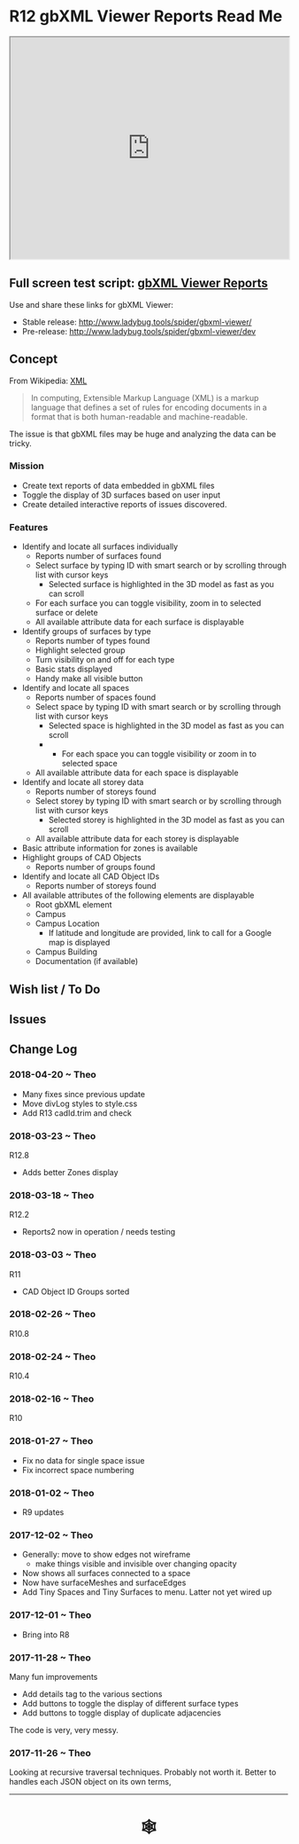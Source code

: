 <span style=display:none; >[You are now in a GitHub source code view - click this link to view Read Me file as a web page]( http://www.ladybug.tools/spider/index.html#gbxml-viewer/r11/gv-rep/README.md "View file as a web page." ) </span>

# R12 gbXML Viewer Reports Read Me


<iframe class=iframeReadMe src=http://www.ladybug.tools/spider/gbxml-viewer/r12/gv-rep/gv-rep.html width=100% height=400px >Iframes are not displayed on github.com</iframe>


## Full screen test script: [gbXML Viewer Reports]( http://www.ladybug.tools/spider/gbxml-viewer/r12/gv-rep/gv-rep.html )

Use and share these links for gbXML Viewer:

* Stable release: <http://www.ladybug.tools/spider/gbxml-viewer/>
* Pre-release: <http://www.ladybug.tools/spider/gbxml-viewer/dev>

## Concept

From Wikipedia: [XML]( https://en.wikipedia.org/wiki/XML )

> In computing, Extensible Markup Language (XML) is a markup language that defines a set of rules for encoding documents in a format that is both human-readable and machine-readable.

The issue is that gbXML files may be huge and analyzing the data can be tricky.

### Mission

* Create text reports of data embedded in gbXML files
* Toggle the display of 3D surfaces based on user input
* Create detailed interactive reports of issues discovered.


### Features

* Identify and locate all surfaces individually
	* Reports number of surfaces found
	* Select surface by typing ID with smart search or by scrolling through list with cursor keys
		* Selected surface is highlighted in the 3D model as fast as you can scroll
	* For each surface you can toggle visibility, zoom in to selected surface or delete
	* All available attribute data for each surface is displayable
* Identify groups of surfaces by type
	* Reports number of types found
	* Highlight selected group
	* Turn visibility on and off for each type
	* Basic stats displayed
	* Handy make all visible button
* Identify and locate all spaces
	* Reports number of spaces found
	* Select space by typing ID with smart search or by scrolling through list with cursor keys
		* Selected space is highlighted in the 3D model as fast as you can scroll
		* 	* For each space you can toggle visibility or zoom in to selected space
	* All available attribute data for each space is displayable
* Identify and locate all storey data
	* Reports number of storeys found
	* Select storey by typing ID with smart search or by scrolling through list with cursor keys
		* Selected storey is highlighted in the 3D model as fast as you can scroll
	* All available attribute data for each storey is displayable
* Basic attribute information for zones is available
* Highlight groups of CAD Objects
	* Reports number of groups found
* Identify and locate all CAD Object IDs
	* Reports number of storeys found
* All available attributes of the following elements are displayable
	* Root gbXML element
	* Campus
	* Campus Location
		* If latitude and longitude are provided, link to call for a Google map is displayed
	* Campus Building
	* Documentation (if available)


## Wish list / To Do



## Issues



## Change Log

### 2018-04-20 ~ Theo

* Many fixes since previous update
* Move divLog styles to style.css
* Add R13 cadId.trim and check

### 2018-03-23 ~ Theo

R12.8
* Adds better Zones display

### 2018-03-18 ~ Theo

R12.2
* Reports2 now in operation / needs testing

### 2018-03-03 ~ Theo

R11
* CAD Object ID Groups sorted

### 2018-02-26 ~ Theo

R10.8

### 2018-02-24 ~ Theo

R10.4

### 2018-02-16 ~ Theo

R10

### 2018-01-27 ~ Theo

* Fix no data for single space issue
* Fix incorrect space numbering

### 2018-01-02 ~ Theo

* R9 updates

### 2017-12-02 ~ Theo

* Generally: move to show edges not wireframe
	* make things visible and invisible over changing opacity
* Now shows all surfaces connected to a space
* Now have surfaceMeshes and surfaceEdges
* Add Tiny Spaces and Tiny Surfaces to menu. Latter not yet wired up



### 2017-12-01 ~ Theo

* Bring into R8

### 2017-11-28 ~ Theo

Many fun improvements

* Add details tag to the various sections
* Add buttons to toggle the display of different surface types
* Add buttons to toggle display of duplicate adjacencies

The code is very, very messy.

### 2017-11-26 ~ Theo

Looking at recursive traversal techniques. Probably not worth it. Better to handles each JSON object on its own terms,




***


# <center title="hello!" ><a href=javascript:window.scrollTo(0,0); style=text-decoration:none; > &#x1f578; </a></center>



